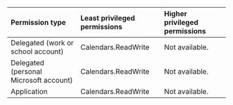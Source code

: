 |Permission type|Least privileged permissions|Higher privileged permissions|
|:---|:---|:---|
|Delegated (work or school account)|Calendars.ReadWrite|Not available.|
|Delegated (personal Microsoft account)|Calendars.ReadWrite|Not available.|
|Application|Calendars.ReadWrite|Not available.|
